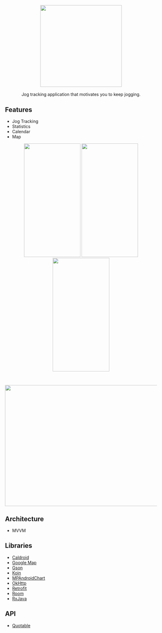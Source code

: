 <h3 align="center"><img src="https://github.com/RamziJabali/just-jog-android/blob/main/screen-shots/logo.png?raw=true" alt="" data-canonical-src="" width="270" height="270"/> </h3>
<p align="center">Jog tracking application that motivates you to keep jogging.</p>

## Features
- Jog Tracking
- Statistics
- Calendar
- Map
<p align="center">
<img src="https://github.com/RamziJabali/just-jog-android/blob/main/screen-shots/stats_page.png?raw=true" alt="" data-canonical-src="" width="187.5" height="375"/>
<img src="https://github.com/RamziJabali/just-jog-android/blob/main/screen-shots/calendar-page.png?raw=true" alt="" data-canonical-src="" width="187.5" height="375"/>
<img src="https://github.com/RamziJabali/just-jog-android/blob/main/screen-shots/maps-page.png?raw=true" alt="" data-canonical-src="" width="187.5" height="375"/>
</p></br>
<p align="center">
<img src="https://github.com/RamziJabali/just-jog-android/blob/main/screen-shots/summary.png?raw=true" alt="" data-canonical-src="" width="700" height="400"/>
</p>

## Architecture
- MVVM

## Libraries
- [Caldroid](https://github.com/roomorama/Caldroid)
- [Google Map](https://developers.google.com/android/reference/com/google/android/gms/maps/GoogleMap)
- [Gson](https://github.com/google/gson)
- [Koin](https://insert-koin.io/)
- [MPAndroidChart](https://github.com/PhilJay/MPAndroidChart)
- [OkHttp](https://square.github.io/okhttp/)
- [Retrofit](https://square.github.io/retrofit/)
- [Room](https://developer.android.com/jetpack/androidx/releases/room)
- [RxJava](https://github.com/ReactiveX/RxJava)

## API
- [Quotable](https://github.com/lukePeavey/quotable#get-random-quote)

